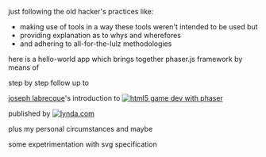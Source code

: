 just following the old hacker's practices like:

- making use of tools in a way these tools weren't intended to be used but
- providing explanation as to whys and wherefores
- and adhering to all-for-the-lulz methodologies

here is a hello-world app which brings together phaser.js framework by means of

step by step follow up to

[joseph labrecque]()'s introduction to [![html5 game dev with phaser]()]()

published by [![lynda.com]()]()

plus my personal circumstances and maybe

some expetrimentation with svg specification
